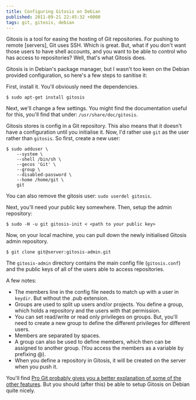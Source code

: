 ```yaml
---
title: Configuring Gitosis on Debian
published: 2011-09-21 22:45:32 +0000
tags: git, gitosis, debian
---
```


Gitosis is a tool for easing the hosting of Git repositories. For pushing to remote [servers], Git uses SSH. Which is great. But, what if you don't want those users to have shell accounts, and you want to be able to control who has access to repositories? Well, that's what Gitosis does.

Gitosis is in Debian's package manager, but I wasn't too keen on the Debian provided configuration, so here's a few steps to sanitise it:

First, install it. You'll obviously need the dependencies.

    $ sudo apt-get install gitosis

Next, we'll change a few settings. You might find the documentation useful for this, you'll find that under: `/usr/share/doc/gitosis`.

Gitosis stores is config in a Git repository. This also means that it doesn't have a configuration until you initialise it. Now, I'd rather use `git` as the user rather than `gitosis`. So first, create a new user:

    $ sudo adduser \
        --system \
        --shell /bin/sh \
        --gecos 'Git' \
        --group \
        --disabled-password \
        --home /home/git \
        git

You can also remove the gitosis user: `sudo userdel gitosis`.

Next, you'll need your public key somewhere. Then, setup the admin repository:

    $ sudo -H -u git gitosis-init < <path to your public key>

Now, on your local machine, you can pull down the newly initialised Gitosis admin repository. 

    $ git clone git@server:gitosis-admin.git

The `gitosis-admin` directory contains the main config file (`gitosis.conf`) and the public keys of all of the users able to access repositories.

A few notes:

* The members line in the config file needs to match up with a user in `keydir`. But without the .pub extension.
* Groups are used to split up users and/or projects. You define a group, which holds a repository and the users with that permission.
* You can set read/write or read only privileges on groups. But, you'll need to create a new group to define the different privileges for different users.
* Members are separated by spaces.
* A group can also be used to define members, which then can be assigned to another group. (You access the members as a variable by prefixing @).
* When you define a repository in Gitosis, it will be created on the server when you push it.

You'll find [Pro Git probably gives you a better explanation of some of the other features](http://progit.org/book/ch4-7.html). But you should (after this) be able to setup Gitosis on Debian quite nicely.

